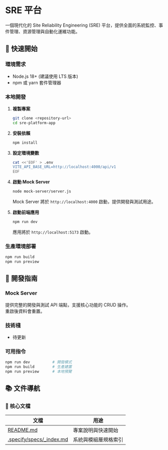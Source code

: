 # SRE 平台

一個現代化的 Site Reliability Engineering (SRE) 平台，提供全面的系統監控、事件管理、資源管理與自動化運維功能。

## 🚀 快速開始

### 環境需求

- Node.js 18+ (建議使用 LTS 版本)
- npm 或 yarn 套件管理器

### 本地開發

1. **複製專案**
   ```bash
   git clone <repository-url>
   cd sre-platform-app
   ```

2. **安裝依賴**
   ```bash
   npm install
   ```

3. **設定環境變數**
   ```bash
   cat <<'EOF' > .env
   VITE_API_BASE_URL=http://localhost:4000/api/v1
   EOF
   ```

4. **啟動 Mock Server**
   ```bash
   node mock-server/server.js
   ```
   Mock Server 將於 `http://localhost:4000` 啟動，提供開發與測試用途。

5. **啟動前端應用**
   ```bash
   npm run dev
   ```
   應用將於 `http://localhost:5173` 啟動。

### 生產環境部署

```bash
npm run build
npm run preview
```

## 🔧 開發指南

### Mock Server
提供完整的開發與測試 API 端點，支援核心功能的 CRUD 操作。  
重啟後資料會重置。

### 技術棧
- 待更新

### 可用指令
```bash
npm run dev          # 開發模式
npm run build        # 生產建置
npm run preview      # 本地預覽
```

## 📚 文件導航

### 📖 核心文檔
| 文檔 | 用途 |
|------|------|
| [README.md](README.md) | 專案說明與快速開始 |
| [.specify/specs/_index.md](.specify/specs/_index.md) | 系統與模組層規格索引 |
